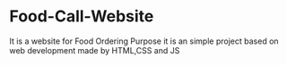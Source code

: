 # Food-Call-Website
It is a website for Food Ordering Purpose it is an simple project based on web development made by HTML,CSS and JS 
